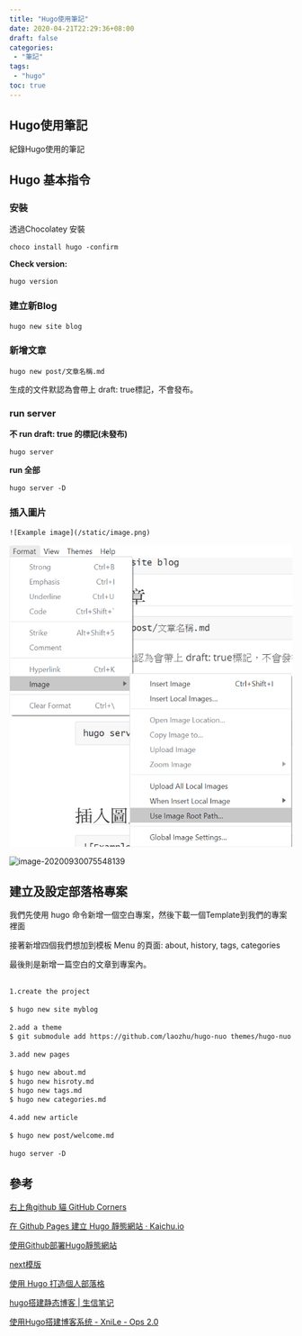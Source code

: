 ```yaml
---
title: "Hugo使用筆記"
date: 2020-04-21T22:29:36+08:00
draft: false
categories:
 - "筆記"
tags:
 - "hugo"
toc: true
---
```



## Hugo使用筆記

紀錄Hugo使用的筆記

<!--more-->

## Hugo 基本指令

### 安裝

透過Chocolatey 安裝

```shell
choco install hugo -confirm
```

 **Check version:**

```shell
hugo version
```

### 建立新Blog

```shell
hugo new site blog
```

### 新增文章

```shell
hugo new post/文章名稱.md
```

生成的文件默認為會帶上 draft: true標記，不會發布。

### run server

**不 run  draft: true 的標記(未發布)**

```shell
hugo server
```

**run 全部**

```shell
hugo server -D
```

### 插入圖片

```shell
![Example image](/static/image.png)
```

![useImageRootPath](/images/hugo/useImageRootPath.png)

![image-20200930075548139](C:\Users\Ian\AppData\Roaming\Typora\typora-user-images\image-20200930075548139.png)

## 建立及設定部落格專案  

我們先使用 hugo 命令新增一個空白專案，然後下載一個Template到我們的專案裡面  

接著新增四個我們想加到模板 Menu 的頁面: about, history, tags, categories

最後則是新增一篇空白的文章到專案內。

```Shell Script

1.create the project

$ hugo new site myblog

2.add a theme
$ git submodule add https://github.com/laozhu/hugo-nuo themes/hugo-nuo

3.add new pages

$ hugo new about.md
$ hugo new hisroty.md
$ hugo new tags.md
$ hugo new categories.md

4.add new article

$ hugo new post/welcome.md

hugo server -D

```

## 參考

[右上角github 貓 GitHub Corners](https://tholman.com/github-corners/#)

[在 Github Pages 建立 Hugo 靜態網站 · Kaichu.io](https://kaichu.io/2015/07/12/my-first-post/)

[使用Github部署Hugo靜態網站](https://kira5033.github.io/2019/05/%E4%BD%BF%E7%94%A8github%E9%83%A8%E7%BD%B2hugo%E9%9D%9C%E6%85%8B%E7%B6%B2%E7%AB%99/)  

[next模版](https://github.com/xtfly/xtfly.github.io/tree/hugo/themes/next)

[使用 Hugo 打造個人部落格](https://blog.walker088.tw/post/intro-hugo/)  

[hugo搭建静态博客 | 生信笔记](https://www.bioinfo-scrounger.com/archives/809/)

[使用Hugo搭建博客系统 - XniLe - Ops 2.0](https://blog.dianduidian.com/post/%E4%BD%BF%E7%94%A8hugo%E6%90%AD%E5%BB%BA%E5%8D%9A%E5%AE%A2%E7%B3%BB%E7%BB%9F/)
